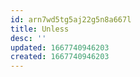 ```yaml
---
id: arn7wd5tg5aj22g5n8a667l
title: Unless
desc: ''
updated: 1667740946203
created: 1667740946203
---
```

